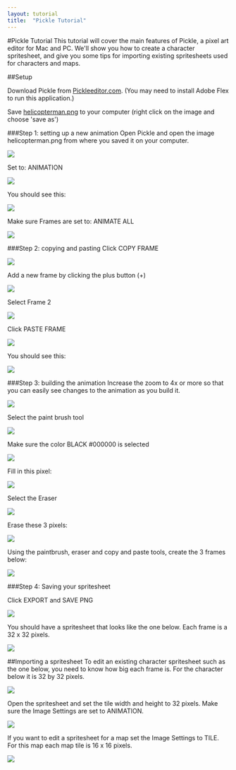 ```yaml
---
layout: tutorial
title:  "Pickle Tutorial"
---
```


#Pickle Tutorial
This tutorial will cover the main features of Pickle, a pixel art editor for Mac and PC. We'll show you how to create a character spritesheet, and give you some tips for importing existing spritesheets used for characters and maps. 

##Setup

Download Pickle from [Pickleeditor.com][Pickle].
(You may need to install Adobe Flex to run this application.)

Save [helicopterman.png][Helicopter] to your computer (right click on the image and choose 'save as')

###Step 1: setting up a new animation
Open Pickle and open the image helicopterman.png from where you saved it on your computer.

![](images/pickle1.png)

Set to: ANIMATION

![](images/pickle2.png)

You should see this: 

![](images/pickle3.png)

Make sure Frames are set to: ANIMATE ALL

![](images/pickle4.png)

###Step 2: copying and pasting
Click COPY FRAME

![](images/pickle5.png)

Add a new frame by clicking the plus button (+)

![](images/pickle6.png)

Select Frame 2

![](images/pickle7.png)

Click PASTE FRAME

![](images/pickle8.png)

You should see this:

![](images/pickle9.png)

###Step 3: building the animation
Increase the zoom to 4x or more so that you can easily see changes to the animation as you build it.

![](images/pickle10.png)

Select the paint brush tool

![](images/pickle11.png)

Make sure the color BLACK #000000 is selected

![](images/pickle12.png)

Fill in this pixel:

![](images/pickle13.png)

Select the Eraser

![](images/pickle14.png)

Erase these 3 pixels:

![](images/pickle15.png)

Using the paintbrush, eraser and copy and paste tools, create the 3 frames below:

![](images/pickle16.png)

###Step 4: Saving your spritesheet

Click EXPORT and SAVE PNG

![](images/pickle17.png)

You should have a spritesheet that looks like the one below. Each frame is a 32 x 32 pixels.

![](images/pickle18.png)


##Importing a spritesheet
To edit an existing character spritesheet such as the one below, you need to know how big each frame is. For the character below it is 32 by 32 pixels.

![](images/pickle-example-character.png)

Open the spritesheet and set the tile width and height to 32 pixels. Make sure the Image Settings are set to ANIMATION.

![](images/pickle-importing-character.png)

If you want to edit a spritesheet for a map set the Image Settings to TILE. For this map each map tile is 16 x 16 pixels.

![](images/pickle-importing-tiles.png)


[Pickle]: https://pickleeditor.com
[Helicopter]: http://bit.ly/dojosprite1

